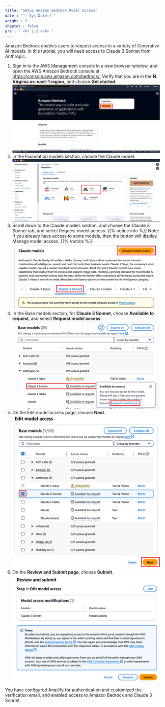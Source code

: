 ```yaml
---
title: "Setup Amazon Bedrock Model Access"
date : "`r Sys.Date()`"
weight : 9
chapter : false
pre : " <b> 2.2 </b> "
---
```

Amazon Bedrock enables users to request access to a variety of Generative AI models. In this tutorial, you will need access to Claude 3 Sonnet from Anthropic.
1. Sign in to the AWS Management console in a new browser window, and open the AWS Amazon Bedrock console at  <https://console.aws.amazon.com/bedrock/.> Verify that you are in the **N. Virginia us-east-1 region**, and choose **Get started**.
![Bedrock request](https://github.com/victoriang471/ai-recipe-generator/blob/main/static/images/p.2/2.2.png?raw=true?featherlight=false&width=90pc)
2. In the Foundation models section, choose the Claude model.
![Bedrock request](https://github.com/victoriang471/ai-recipe-generator/blob/main/static/images/p.2/2.3.png?raw=true?featherlight=false&width=90pc)
3. Scroll down to the Claude models section, and choose the Claude 3 Sonnet tab, and select Request model access.
{{% notice info %}}
Note: If you already have access to some models, then the button will display Manage model access.
{{% /notice %}}
![Bedrock request](https://github.com/victoriang471/ai-recipe-generator/blob/main/static/images/p.2/2.4a.png?raw=true?featherlight=false&width=90pc)
4. In the Base models section, for **Claude 3 Sonnet**, choose **Available to request**, and select **Request model access**.
![Bedrock request](https://github.com/victoriang471/ai-recipe-generator/blob/main/static/images/p.2/2.4b.png?raw=true?featherlight=false&width=90pc)
5.  On the Edit model access page, choose **Next**.
![Bedrock request](https://github.com/victoriang471/ai-recipe-generator/blob/main/static/images/p.2/2.4c.png?raw=true?featherlight=false&width=90pc)
6.  On the **Review and Submit page**, choose **Submit**.
![Bedrock request](https://github.com/victoriang471/ai-recipe-generator/blob/main/static/images/p.2/2.4d.png?raw=true?featherlight=false&width=90pc)

You have configured Amplify for authentication and customized the verification email, and enabled access to Amazon Bedrock and Claude 3 Sonnet.
